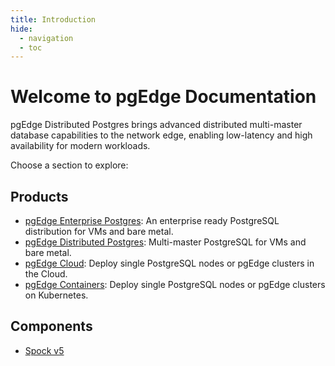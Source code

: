 ```yaml
---
title: Introduction
hide:
  - navigation
  - toc
---
```


# Welcome to pgEdge Documentation

pgEdge Distributed Postgres brings advanced distributed multi-master database capabilities to the network edge, enabling low-latency and high availability for modern workloads.

Choose a section to explore:

## Products

* [pgEdge Enterprise Postgres](enterprise/index.md): An enterprise ready PostgreSQL distribution for VMs and bare metal.
* [pgEdge Distributed Postgres](platform/index.md): Multi-master PostgreSQL for VMs and bare metal.
* [pgEdge Cloud](cloud/index.md): Deploy single PostgreSQL nodes or pgEdge clusters in the Cloud.
* [pgEdge Containers](pgedge-containers/index.md): Deploy single PostgreSQL nodes or pgEdge clusters on Kubernetes.

## Components

<!--- * [ACE (Active Consistency Engine)](ace/) -->
* [Spock v5](spock-v5/index.md)

